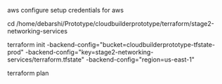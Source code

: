 aws configure setup credentials for aws 

cd /home/debarshi/Prototype/cloudbuilderprototype/terraform/stage2-networking-services

terraform init -backend-config="bucket=cloudbuilderprototype-tfstate-prod" -backend-config="key=stage2-networking-services/terraform.tfstate" -backend-config="region=us-east-1"

terraform plan
